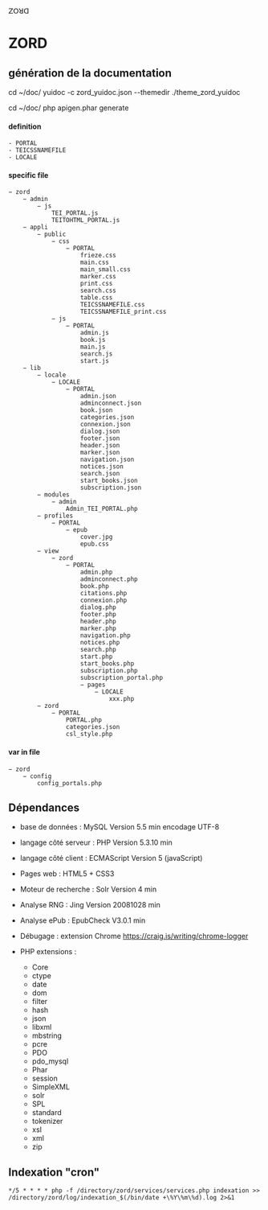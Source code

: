 ꓜꓳꓤꓷ

# ZORD

## génération de la documentation

cd ~/doc/
yuidoc -c zord_yuidoc.json --themedir ./theme_zord_yuidoc

cd ~/doc/
php apigen.phar generate

#### definition

	- PORTAL
	- TEICSSNAMEFILE
	- LOCALE

#### specific file

	− zord
		− admin
			− js
				TEI_PORTAL.js
				TEITOHTML_PORTAL.js
		− appli
			− public
				− css
					− PORTAL
						frieze.css
						main.css
						main_small.css
						marker.css
						print.css
						search.css
						table.css
						TEICSSNAMEFILE.css
						TEICSSNAMEFILE_print.css
				− js
					− PORTAL
						admin.js
						book.js
						main.js
						search.js
						start.js
		− lib
			− locale
				− LOCALE
					− PORTAL
						admin.json
						adminconnect.json
						book.json
						categories.json
						connexion.json
						dialog.json
						footer.json
						header.json
						marker.json
						navigation.json
						notices.json
						search.json
						start_books.json
						subscription.json
			− modules
				− admin
					Admin_TEI_PORTAL.php
			− profiles
				− PORTAL
					− epub
						cover.jpg
						epub.css
			− view
				− zord
					− PORTAL
						admin.php
						adminconnect.php
						book.php
						citations.php
						connexion.php
						dialog.php
						footer.php
						header.php
						marker.php
						navigation.php
						notices.php
						search.php
						start.php
						start_books.php
						subscription.php
						subscription_portal.php
						− pages
							− LOCALE
								xxx.php
			− zord
				− PORTAL
					PORTAL.php
					categories.json
					csl_style.php

#### var in file

	− zord
		− config
			config_portals.php

## Dépendances
- base de données : MySQL Version 5.5 min encodage UTF-8
- langage côté serveur : PHP Version 5.3.10 min
- langage côté client : ECMAScript Version 5 (javaScript)
- Pages web : HTML5 + CSS3
- Moteur de recherche : Solr Version 4 min
- Analyse RNG : Jing Version 20081028 min
- Analyse ePub : EpubCheck V3.0.1 min
- Débugage : extension Chrome https://craig.is/writing/chrome-logger

- PHP extensions :
	- Core
	- ctype
	- date
	- dom
	- filter
	- hash
	- json
	- libxml
	- mbstring
	- pcre
	- PDO
	- pdo_mysql
	- Phar
	- session
	- SimpleXML
	- solr
	- SPL
	- standard
	- tokenizer
	- xsl
	- xml
	- zip

## Indexation "cron"

	*/5 * * * * php -f /directory/zord/services/services.php indexation >> /directory/zord/log/indexation_$(/bin/date +\%Y\%m\%d).log 2>&1
